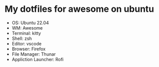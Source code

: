 <div>
    <h1>My dotfiles for awesome on ubuntu</h1>
    <ul>
        <li>OS: Ubuntu 22.04</li>
        <li>WM: Awesome</li>
        <li>Terminal: kitty</li>
        <li>Shell: zsh</li>
        <li>Editor: vscode</li>
        <li>Browser: Firefox</li>
        <li>File Manager: Thunar</li>
        <li>Appliction Launcher: Rofi</li>
    </ul>
</div>
